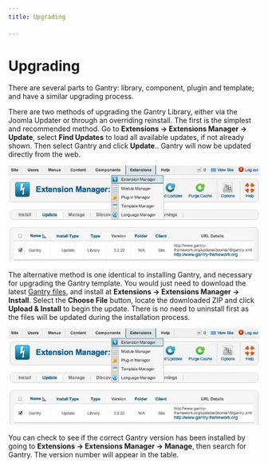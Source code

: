 ```yaml
---
title: Upgrading

---
```


Upgrading
=========
There are several parts to Gantry: library, component, plugin and template; and have a similar upgrading process.

There are two methods of upgrading the Gantry Library, either via the Joomla Updater or through an overriding reinstall. The first is the simplest and recommended method. Go to **Extensions → Extensions Manager → Update**, select **Find Updates** to load all available updates, if not already shown. Then select Gantry and click **Update**.. Gantry will now be updated directly from the web.

![](assets/upgrading-update.jpg)

The alternative method is one identical to installing Gantry, and necessary for upgrading the Gantry template. You would just need to download the latest [Gantry files][files], and install at **Extensions → Extensions Manager → Install**. Select the **Choose File** button, locate the downloaded ZIP and click **Upload & Install** to begin the update. There is no need to uninstall first as the files will be updated during the installation process.

![](assets/upgrading-update.jpg)

You can check to see if the correct Gantry version has been installed by going to **Extensions → Extensions Manager → Manage**, then search for Gantry. The version number will appear in the table.


[files]: http://code.google.com/p/gantry-framework/downloads/list?can=3&q=platform%3DJoomla25
